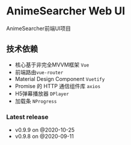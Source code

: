 # AnimeSearcher Web UI

AnimeSearcher前端UI项目


## 技术依赖

- 核心基于非完全MVVM框架 `Vue`
- 前端路由`vue-router`
- Material Design Component `Vuetify`
- Promise 的 HTTP 通信组件库 `axios`
- H5弹幕播放器 `DPlayer`
- 加载条 `NProgress`


### Latest release 

- v0.9.9 on @2020-10-25
- v0.9.8 on @2020-09-11
